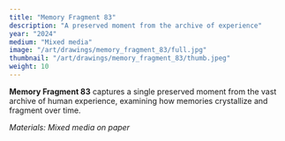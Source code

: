```yaml
---
title: "Memory Fragment 83"
description: "A preserved moment from the archive of experience"
year: "2024"
medium: "Mixed media"
image: "/art/drawings/memory_fragment_83/full.jpg"
thumbnail: "/art/drawings/memory_fragment_83/thumb.jpeg"
weight: 10
---
```


**Memory Fragment 83** captures a single preserved moment from the vast archive of human experience, examining how memories crystallize and fragment over time.

*Materials: Mixed media on paper* 
